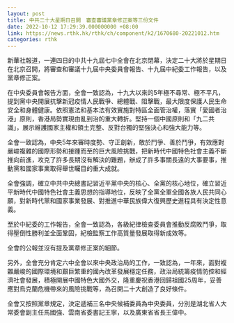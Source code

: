 ```yaml
---
layout: post
title: 中共二十大星期日召開　審查審議黨章修正案等三份文件
date: 2022-10-12 17:29:39.000000000 +08:00
link: https://news.rthk.hk/rthk/ch/component/k2/1670680-20221012.htm
categories: rthk
---
```


新華社報道，一連四日的中共十九屆七中全會在北京閉幕，決定二十大將於星期日在北京召開，將審查和審議十九屆中央委員會報告、十九屆中紀委工作報告，以及黨章修正案。

在中央委員會報告方面，全會一致認為，十九大以來的5年極不尋常、極不平凡，提到黨中央開展抗擊新冠疫情人民戰爭、總體戰、阻擊戰，最大限度保護人民生命安全和身體健康。依照憲法和基本法有效實施對特區全面管治權，落實「愛國者治港」原則，香港局勢實現由亂到治的重大轉折。堅持一個中國原則和「九二共識」，展示維護國家主權和領土完整、反對台獨的堅強決心和強大能力等。

全會一致認為，中央5年來審時度勢、守正創新，敢於鬥爭、善於鬥爭，有效應對嚴峻複雜的國際形勢和接踵而至的巨大風險挑戰，把新時代中國特色社會主義不斷推向前進，攻克了許多長期沒有解決的難題，辦成了許多事關長遠的大事要事，推動黨和國家事業取得舉世矚目的重大成就。

全會強調，確立中共中央總書記習近平黨中央的核心、全黨的核心地位，確立習近平新時代中國特色社會主義思想的指導地位，反映了全黨全軍全國各族人民共同心願，對新時代黨和國家事業發展、對推進中華民族偉大復興歷史進程具有決定性意義。

至於中紀委的工作報告，全會一致認為，各級紀律檢查委員會推動反腐敗鬥爭，取得壓倒性勝利並全面鞏固，紀檢監察工作高質量發展取得新成效等。

全會的公報並沒有提及黨章修正案的細節。

另外，全會充分肯定六中全會以來中央政治局的工作，一致認為，一年來，面對複雜嚴峻的國際環境和艱巨繁重的國內改革發展穩定任務，政治局統籌疫情防控和經濟社會發展，積極開展中國特色大國外交，隆重慶祝香港回歸祖國25周年，妥善應對烏克蘭危機帶來的風險挑戰等，為召開二十大創造了良好條件。

全會又按照黨章規定，決定遞補三名中央候補委員為中央委員，分別是湖北省人大常委會副主任馬國強、雲南省委書記王寧，以及廣東省省長王偉中。
